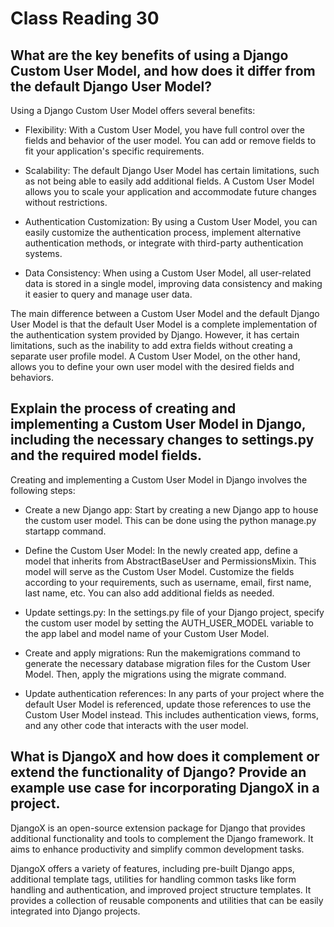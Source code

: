 # Class Reading 30

## What are the key benefits of using a Django Custom User Model, and how does it differ from the default Django User Model?

Using a Django Custom User Model offers several benefits:

- Flexibility: With a Custom User Model, you have full control over the fields and behavior of the user model. You can add or remove fields to fit your application's specific requirements.

- Scalability: The default Django User Model has certain limitations, such as not being able to easily add additional fields. A Custom User Model allows you to scale your application and accommodate future changes without restrictions.

- Authentication Customization: By using a Custom User Model, you can easily customize the authentication process, implement alternative authentication methods, or integrate with third-party authentication systems.

- Data Consistency: When using a Custom User Model, all user-related data is stored in a single model, improving data consistency and making it easier to query and manage user data.

The main difference between a Custom User Model and the default Django User Model is that the default User Model is a complete implementation of the authentication system provided by Django. 
However, it has certain limitations, such as the inability to add extra fields without creating a separate user profile model. 
A Custom User Model, on the other hand, allows you to define your own user model with the desired fields and behaviors.
## Explain the process of creating and implementing a Custom User Model in Django, including the necessary changes to settings.py and the required model fields.
Creating and implementing a Custom User Model in Django involves the following steps:

- Create a new Django app: Start by creating a new Django app to house the custom user model. This can be done using the python manage.py startapp command.

- Define the Custom User Model: In the newly created app, define a model that inherits from AbstractBaseUser and PermissionsMixin. This model will serve as the Custom User Model. Customize the fields according to your requirements, such as username, email, first name, last name, etc. You can also add additional fields as needed.

- Update settings.py: In the settings.py file of your Django project, specify the custom user model by setting the AUTH_USER_MODEL variable to the app label and model name of your Custom User Model.

- Create and apply migrations: Run the makemigrations command to generate the necessary database migration files for the Custom User Model. Then, apply the migrations using the migrate command.

- Update authentication references: In any parts of your project where the default User Model is referenced, update those references to use the Custom User Model instead. This includes authentication views, forms, and any other code that interacts with the user model.

## What is DjangoX and how does it complement or extend the functionality of Django? Provide an example use case for incorporating DjangoX in a project.

DjangoX is an open-source extension package for Django that provides additional functionality and tools to complement the Django framework. It aims to enhance productivity and simplify common development tasks.

DjangoX offers a variety of features, including pre-built Django apps, additional template tags, utilities for handling common tasks like form handling and authentication, and improved project structure templates. It provides a collection of reusable components and utilities that can be easily integrated into Django projects.